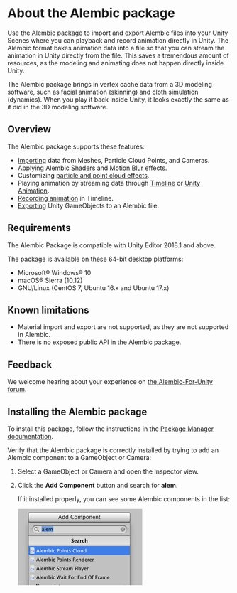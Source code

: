 # About the Alembic package

Use the Alembic package to import and export [Alembic](http://www.alembic.io/) files into your Unity Scenes where you can playback and record animation directly in Unity. The Alembic format bakes animation data into a file so that you can stream the animation in Unity directly from the file. This saves a tremendous amount of resources, as the modeling and animating does not happen directly inside Unity.

The Alembic package brings in vertex cache data from a 3D modeling software, such as facial animation (skinning) and cloth simulation (dynamics). When you play it back inside Unity, it looks exactly the same as it did in the 3D modeling software. 

## Overview

The Alembic package supports these features:

- [Importing](import.html) data from Meshes, Particle Cloud Points, and Cameras.
- Applying [Alembic Shaders](matshad.html#shaders) and [Motion Blur](matshad.html#blur) effects.
- Customizing [particle and point cloud effects](particles.html).
- Playing animation by streaming data through [Timeline](timeline.html) or [Unity Animation](animClip.html).
- [Recording animation](time_AlembicRecorder.html) in Timeline.
- [Exporting](export.html) Unity GameObjects to an Alembic file.

## Requirements

The Alembic Package is compatible with Unity Editor 2018.1 and above.

The package is available on these 64-bit desktop platforms:
* Microsoft® Windows® 10
* macOS® Sierra (10.12)
* GNU/Linux (CentOS 7, Ubuntu 16.x and Ubuntu 17.x)

## Known limitations

* Material import and export are not supported, as they are not supported in Alembic.
* There is no exposed public API in the Alembic package.

## Feedback

We welcome hearing about your experience on [the Alembic-For-Unity forum](https://forum.unity.com/threads/alembic-for-unity.521649/).

## Installing the Alembic package

To install this package, follow the instructions in the [Package Manager documentation](https://docs.unity3d.com/Packages/com.unity.package-manager-ui@latest).

Verify that the Alembic package is correctly installed by trying to add an Alembic component to a GameObject or Camera:

1. Select a GameObject or Camera and open the Inspector view.

2. Click the **Add Component** button and search for **alem**.

   If it installed properly, you can see some Alembic components in the list:

   ![Add Component drop-down menu shows Alembic component options](images/abc_verify.png)



